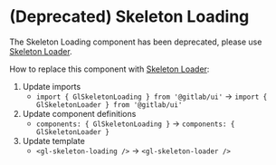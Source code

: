 # (Deprecated) Skeleton Loading

The Skeleton Loading component has been deprecated, please use [Skeleton Loader](https://gitlab-org.gitlab.io/gitlab-ui/?path=/story/base-skeleton-loader--default).

How to replace this component with [Skeleton Loader](https://gitlab-org.gitlab.io/gitlab-ui/?path=/story/base-skeleton-loader--default):

1. Update imports
   - `import { GlSkeletonLoading } from '@gitlab/ui'` -> `import { GlSkeletonLoader } from '@gitlab/ui'`
2. Update component definitions
   - `components: { GlSkeletonLoading }` -> `components: { GlSkeletonLoader }`
3. Update template
   - `<gl-skeleton-loading />` -> `<gl-skeleton-loader />`
